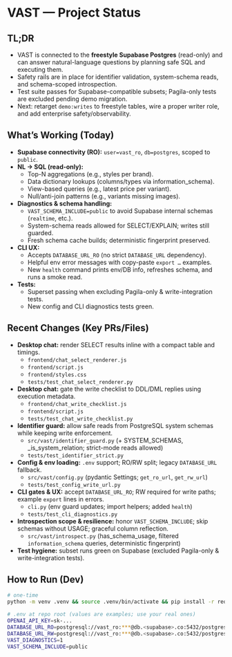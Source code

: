 # VAST — Project Status

## TL;DR
- VAST is connected to the **freestyle Supabase Postgres** (read-only) and can answer natural-language questions by planning safe SQL and executing them.
- Safety rails are in place for identifier validation, system-schema reads, and schema-scoped introspection.
- Test suite passes for Supabase-compatible subsets; Pagila-only tests are excluded pending demo migration.
- Next: retarget `demo:writes` to freestyle tables, wire a proper writer role, and add enterprise safety/observability.

## What’s Working (Today)
- **Supabase connectivity (RO):** `user=vast_ro`, `db=postgres`, scoped to `public`.
- **NL → SQL (read-only):** 
  - Top-N aggregations (e.g., styles per brand).
  - Data dictionary lookups (columns/types via information_schema).
  - View-based queries (e.g., latest price per variant).
  - Null/anti-join patterns (e.g., variants missing images).
- **Diagnostics & schema handling:**
  - `VAST_SCHEMA_INCLUDE=public` to avoid Supabase internal schemas (`realtime`, etc.).
  - System-schema reads allowed for SELECT/EXPLAIN; writes still guarded.
  - Fresh schema cache builds; deterministic fingerprint preserved.
- **CLI UX:**
  - Accepts `DATABASE_URL_RO` (no strict `DATABASE_URL` dependency).
  - Helpful env error messages with copy-paste `export …` examples.
  - New `health` command prints env/DB info, refreshes schema, and runs a smoke read.
- **Tests:**
  - Superset passing when excluding Pagila-only & write-integration tests.
  - New config and CLI diagnostics tests green.

## Recent Changes (Key PRs/Files)
- **Desktop chat:** render SELECT results inline with a compact table and timings.
  - `frontend/chat_select_renderer.js`
  - `frontend/script.js`
  - `frontend/styles.css`
  - `tests/test_chat_select_renderer.py`
- **Desktop chat:** gate the write checklist to DDL/DML replies using execution metadata.
  - `frontend/chat_write_checklist.js`
  - `frontend/script.js`
  - `tests/test_chat_write_checklist.py`
- **Identifier guard:** allow safe reads from PostgreSQL system schemas while keeping write enforcement.
  - `src/vast/identifier_guard.py` (+ SYSTEM_SCHEMAS, _is_system_relation; strict-mode reads allowed)
  - `tests/test_identifier_strict.py`
- **Config & env loading:** `.env` support; RO/RW split; legacy `DATABASE_URL` fallback.
  - `src/vast/config.py` (pydantic Settings; `get_ro_url`, `get_rw_url`)
  - `tests/test_config_write_url.py`
- **CLI gates & UX:** accept `DATABASE_URL_RO`; RW required for write paths; example `export` lines in errors.
  - `cli.py` (env guard updates; import helpers; added `health`)
  - `tests/test_cli_diagnostics.py`
- **Introspection scope & resilience:** honor `VAST_SCHEMA_INCLUDE`; skip schemas without USAGE; graceful column reflection.
  - `src/vast/introspect.py` (has_schema_usage, filtered `information_schema` queries, deterministic fingerprint)
- **Test hygiene:** subset runs green on Supabase (excluded Pagila-only & write-integration tests).

## How to Run (Dev)
```bash
# one-time
python -m venv .venv && source .venv/bin/activate && pip install -r requirements.txt

# .env at repo root (values are examples; use your real ones)
OPENAI_API_KEY=sk-...
DATABASE_URL_RO=postgresql://vast_ro:***@db.<supabase>.co:5432/postgres?sslmode=require
DATABASE_URL_RW=postgresql://vast_ro:***@db.<supabase>.co:5432/postgres?sslmode=require  # safe RO mirror for now
VAST_DIAGNOSTICS=1
VAST_SCHEMA_INCLUDE=public
```
